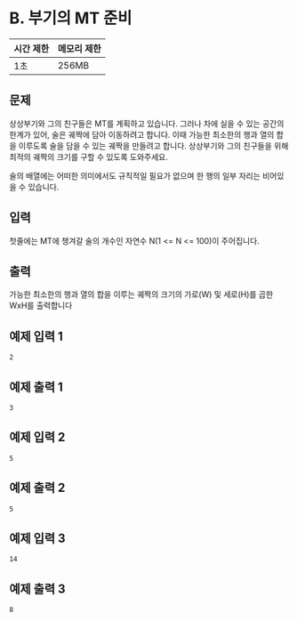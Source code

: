 # B. 부기의 MT 준비

| 시간 제한 | 메모리 제한 |
| --- | --- |
| 1초 | 256MB |

## 문제
상상부기와 그의 친구들은 MT를 계획하고 있습니다. 
그러나 차에 실을 수 있는 공간의 한계가 있어, 술은 궤짝에 담아 이동하려고 합니다. 
이때 가능한 최소한의 행과 열의 합을 이루도록 술을 담을 수 있는 궤짝을 만들려고 합니다. 
상상부기와 그의 친구들을 위해 최적의 궤짝의 크기를 구할 수 있도록 도와주세요.

술의 배열에는 어떠한 의미에서도 규칙적일 필요가 없으며 한 행의 일부 자리는 비어있을 수 있습니다.

## 입력
첫줄에는 MT에 챙겨갈 술의 개수인 자연수 N(1 <= N <= 100)이 주어집니다.

## 출력
가능한 최소한의 행과 열의 합을 이루는 궤짝의 크기의 가로(W) 및 세로(H)를 곱한 WxH를 출력합니다

## 예제 입력 1 

```
2
```

## 예제 출력 1

```
3
```


## 예제 입력 2

```
5
```

## 예제 출력 2

```
5
```


## 예제 입력 3

```
14
```

## 예제 출력 3

```
8
```
